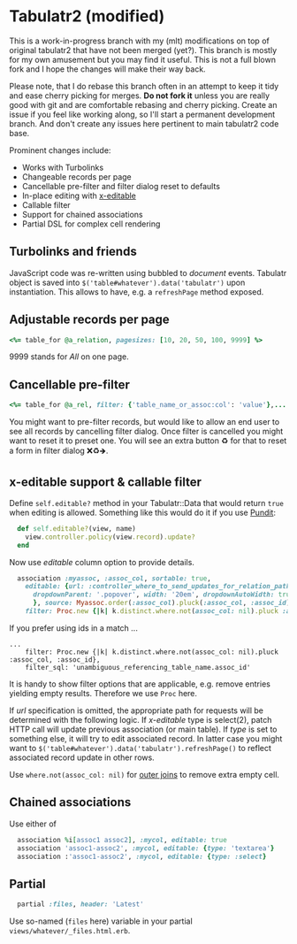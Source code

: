 # Tabulatr2 (modified)

This is a work-in-progress branch with my (mlt) modifications on top of original tabulatr2
that have not been merged (yet?). This branch is mostly for my own amusement but you may find it useful.
This is not a full blown fork and I hope the changes will make their way back.

Please note, that I do rebase this branch often in an attempt to keep it tidy and ease cherry picking for merges.
**Do not fork it** unless you are really good with git and are comfortable rebasing and cherry picking.
Create an issue if you feel like working along, so I'll start a permanent development branch.
And don't create any issues here pertinent to main tabulatr2 code base.

Prominent changes include:

- Works with Turbolinks
- Changeable records per page
- Cancellable pre-filter and filter dialog reset to defaults
- In-place editing with [x-editable](http://vitalets.github.io/x-editable/)
- Callable filter
- Support for chained associations
- Partial DSL for complex cell rendering

## Turbolinks and friends

JavaScript code was re-written using bubbled to *document* events. Tabulatr object is saved into `$('table#whatever').data('tabulatr')` upon instantiation. This allows to have, e.g. a `refreshPage` method exposed.

## Adjustable records per page

```ruby
<%= table_for @a_relation, pagesizes: [10, 20, 50, 100, 9999] %>
```

9999 stands for *All* on one page.

## Cancellable pre-filter

```ruby
<%= table_for @a_rel, filter: {'table_name_or_assoc:col': 'value'},...
```

You might want to pre-filter records, but would like to allow an end user to see all records by cancelling filter dialog. Once filter is cancelled you might want to reset it to preset one. You will see an extra button ♻ for that to reset a form in filter dialog ❌♻🡺.

## x-editable support & callable filter

Define `self.editable?` method in your Tabulatr::Data that would return `true` when editing is allowed. Something like this would do it if you use [Pundit](https://github.com/varvet/pundit):

```ruby
  def self.editable?(view, name)
    view.controller.policy(view.record).update?
  end
```

Now use *editable* column option to provide details.

```ruby
  association :myassoc, :assoc_col, sortable: true,
    editable: {url: :controller_where_to_send_updates_for_relation_path, type: :select2, select2: {
      dropdownParent: '.popover', width: '20em', dropdownAutoWidth: true, theme: 'bootstrap'
      }, source: Myassoc.order(:assoc_col).pluck(:assoc_col, :assoc_id).map{|v,i| {id: i, text: v}}},
    filter: Proc.new {|k| k.distinct.where.not(assoc_col: nil).pluck :assoc_col}
```

If you prefer using ids in a match ...

```
...
    filter: Proc.new {|k| k.distinct.where.not(assoc_col: nil).pluck :assoc_col, :assoc_id},
    filter_sql: 'unambiguous_referencing_table_name.assoc_id'
```

It is handy to show filter options that are applicable, e.g. remove entries yielding empty results.
Therefore we use `Proc` here.

If *url* specification is omitted, the appropriate path for requests will be determined with the following logic. If *x-editable* type is select(2), patch HTTP call will update previous association (or main table). If *type* is set to something else, it will try to edit associated record. In latter case you might want to `$('table#whatever').data('tabulatr').refreshPage()` to reflect associated record update in other rows.

Use `where.not(assoc_col: nil)` for [outer joins](https://stackoverflow.com/a/48965930/673826) to remove extra empty cell.

## Chained associations

Use either of

```ruby
  association %i[assoc1 assoc2], :mycol, editable: true
  association 'assoc1-assoc2', :mycol, editable: {type: 'textarea'}
  association :'assoc1-assoc2', :mycol, editable: {type: :select}
```

## Partial

```ruby
  partial :files, header: 'Latest'
```

Use so-named (`files` here) variable in your partial `views/whatever/_files.html.erb`.
